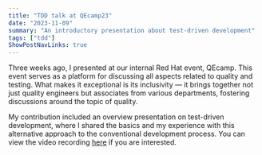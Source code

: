```yaml
---
title: "TDD talk at QEcamp23"
date: "2023-11-09"
summary: "An introductory presentation about test-driven development"
tags: ["tdd"]
ShowPostNavLinks: true
---
```


Three weeks ago, I presented at our internal Red Hat event, QEcamp. This event serves as a platform for discussing all aspects related to quality and testing. What makes it exceptional is its inclusivity — it brings together not just quality engineers but associates from various departments, fostering discussions around the topic of quality.

My contribution included an overview presentation on test-driven development, where I shared the basics and my experience with this alternative approach to the conventional development process. You can view the video recording [here](https://www.youtube.com/watch?v=EXgurtT_BZg) if you are interested.